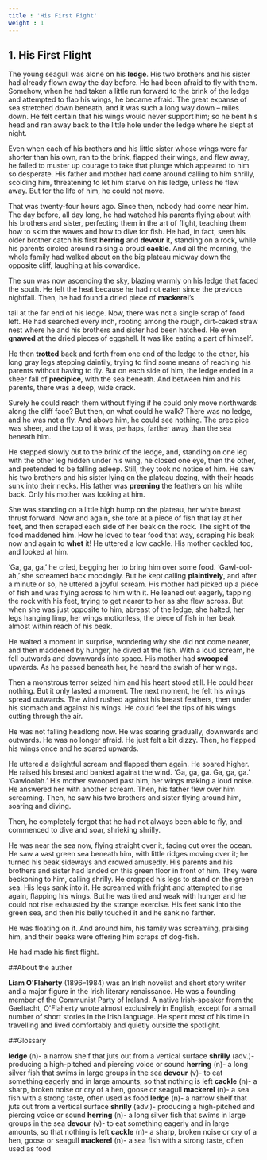 ```yaml
---
title : 'His First Fight'
weight : 1
---
```


## 1. His First Flight

The young seagull was alone on his **ledge**. His two brothers and his sister had already flown away the day before. He had been afraid to fly with them. Somehow, when he had taken a little run forward to the brink of the ledge and attempted to flap his wings, he became afraid. The great expanse of sea stretched down beneath, and it was such a long way down – miles down. He felt certain that his wings would never support him; so he bent his head and ran away back to the little hole under the ledge where he slept at night.


Even when each of his brothers and his little sister whose wings were far shorter than his own, ran to the brink, flapped their wings, and flew away, he failed to muster up courage to take that plunge which appeared to him so desperate. His father and mother had come around calling to him shrilly, scolding him, threatening to let him starve on his ledge, unless he flew away. But for the life of him, he could not move.


That was twenty-four hours ago. Since then, nobody had come near him. The day before, all day long, he had watched his parents flying about with his brothers and sister, perfecting them in the art of flight, teaching them how to skim the waves and how to dive for fish. He had, in fact, seen his older brother catch his first **herring** and **devour** it, standing on a rock, while his parents circled around raising a proud **cackle**. And all the morning, the whole family had walked about on the big plateau midway down the opposite cliff, laughing at his cowardice.


The sun was now ascending the sky, blazing warmly on his ledge that faced the south. He felt the heat because he had not eaten since the previous nightfall. Then, he had found a dried piece of **mackerel**’s

tail at the far end of his ledge. Now, there was not a single scrap of food left. He had searched every inch, rooting among the rough, dirt-caked straw nest where
he and his brothers and sister had been hatched. He even **gnawed** at the dried pieces of eggshell. It was like eating a part of himself.


He then **trotted** back and forth from one end of the ledge to the other, his
long gray legs stepping daintily, trying to
find some means of reaching his parents
without having to fly. But on each side
of him, the ledge ended in a sheer fall
of **precipice**, with the sea beneath. And
between him and his parents, there was a
deep, wide crack.

Surely he could reach them without
flying if he could only move northwards
along the cliff face? But then, on what could he walk? There was no ledge, and he
was not a fly. And above him, he could see
nothing. The precipice was sheer, and the
top of it was, perhaps, farther away than
the sea beneath him.

He stepped slowly out to the brink of
the ledge, and, standing on one leg with the
other leg hidden under his wing, he closed
one eye, then the other, and pretended to
be falling asleep. Still, they took no notice
of him. He saw his two brothers and his
sister lying on the plateau dozing, with
their heads sunk into their necks. His
father was **preening** the feathers on his
white back. Only his mother was looking
at him.

She was standing on a little high
hump on the plateau, her white breast
thrust forward. Now and again, she tore at
a piece of fish that lay at her feet, and then
scraped each side of her beak on the rock.
The sight of the food maddened him. How
he loved to tear food that way, scraping
his beak now and again to **whet** it! He
uttered a low cackle. His mother cackled
too, and looked at him.

‘Ga, ga, ga,’ he cried, begging her to
bring him over some food. ‘Gawl-ool-ah,’
she screamed back mockingly. But he kept
calling **plaintively**, and after a minute or
so, he uttered a joyful scream. His mother
had picked up a piece of fish and was
flying across to him with it. He leaned
out eagerly, tapping the rock with his feet,
trying to get nearer to her as she flew
across. But when she was just opposite to
him, abreast of the ledge, she halted, her
legs hanging limp, her wings motionless,
the piece of fish in her beak almost within
reach of his beak.

He waited a moment in surprise,
wondering why she did not come nearer,
and then maddened by hunger, he dived at
the fish. With a loud scream, he fell
outwards and downwards into space. His
mother had **swooped** upwards. As he
passed beneath her, he heard the swish of
her wings.

Then a monstrous terror seized him
and his heart stood still. He could hear
nothing. But it only lasted a moment. The
next moment, he felt his wings spread
outwards. The wind rushed against his
breast feathers, then under his stomach
and against his wings. He could feel the
tips of his wings cutting through the air. 

He was not falling headlong now. He
was soaring gradually, downwards and
outwards. He was no longer afraid. He just
felt a bit dizzy. Then, he flapped his wings
once and he soared upwards.

He uttered a delightful scream and
flapped them again. He soared higher. He
raised his breast and banked against the
wind. ‘Ga, ga, ga. Ga, ga, ga.’ ‘Gawloolah.’ His mother swooped past him, her
wings making a loud noise. He answered
her with another scream. Then, his father
flew over him screaming. Then, he saw his
two brothers and sister flying around him,
soaring and diving.


Then, he completely forgot that he
had not always been able to fly, and
commenced to dive and soar, shrieking
shrilly.

He was near the sea now, flying
straight over it, facing out over the ocean.
He saw a vast green sea beneath him, with
little ridges moving over it; he turned
his beak sideways and crowed amusedly.
His parents and his brothers and sister
had landed on this green floor in front of
him. They were beckoning to him, calling
shrilly. He dropped his legs to stand on
the green sea. His legs sank into it. He
screamed with fright and attempted to
rise again, flapping his wings. But he was
tired and weak with hunger and he could
not rise exhausted by the strange exercise.
His feet sank into the green sea, and then
his belly touched it and he sank no farther. 

He was floating on it. And around him,
his family was screaming, praising him,
and their beaks were offering him scraps
of dog-fish. 

He had made his first flight.

##About the auther

**Liam O'Flaherty**
(1896–1984) was an
Irish novelist and short
story writer and a major
figure in the Irish literary
renaissance. He was a
founding member of the Communist
Party of Ireland. A native Irish-speaker
from the Gaeltacht, O'Flaherty wrote
almost exclusively in English, except
for a small number of short stories in
the Irish language. He spent most of his
time in travelling and lived comfortably
and quietly outside the spotlight.


##Glossary

**ledge** (n)- a narrow shelf that juts out
from a vertical surface
**shrilly** (adv.)- producing a high-pitched
and piercing voice or sound
**herring** (n)- a long silver fish that swims
in large groups in the sea
**devour** (v)- to eat something eagerly and
in large amounts, so that nothing is left
**cackle** (n)- a sharp, broken noise or cry of
a hen, goose or seagull
**mackerel** (n)- a sea fish with a strong
taste, often used as food 
**ledge** (n)- a narrow shelf that juts out
from a vertical surface
**shrilly** (adv.)- producing a high-pitched
and piercing voice or sound
**herring** (n)- a long silver fish that swims
in large groups in the sea
**devour** (v)- to eat something eagerly and
in large amounts, so that nothing is left
**cackle** (n)- a sharp, broken noise or cry of
a hen, goose or seagull
**mackerel** (n)- a sea fish with a strong
taste, often used as food 
